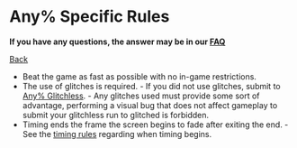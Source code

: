 # Any% Specific Rules

**If you have any questions, the answer may be in our [FAQ](https://www.speedrun.com/mcbe/thread/vdv9t)**

[Back](../README.md)

* Beat the game as fast as possible with no in-game restrictions.
* The use of glitches is required.
        - If you did not use glitches, submit to
        [Any% Glitchless](any-glitchless.md).
        - Any glitches used must provide some sort of advantage, performing a
        visual bug that does not affect gameplay to submit your glitchless run
        to glitched is forbidden.
* Timing ends the frame the screen begins to fade after exiting the end.
        - See the [timing rules](../global/README.md#timing-rules) regarding
        when timing begins.
